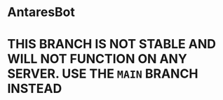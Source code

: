 # AntaresBot
# THIS BRANCH IS NOT STABLE AND WILL NOT FUNCTION ON ANY SERVER. USE THE `MAIN` BRANCH INSTEAD